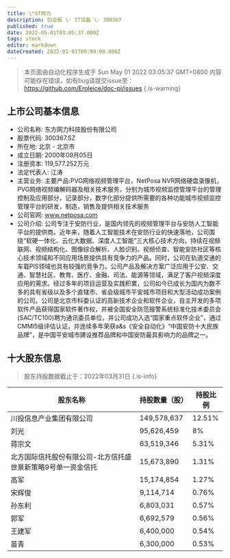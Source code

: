 ```yaml
---
title: \*ST网力
description: 创业板 \- IT设备 \- 300367
published: true
date: 2022-05-01T03:05:37.000Z
tags: stock
editor: markdown
dateCreated: 2022-01-01T00:00:00.000Z
---
```


> 本页面由自动化程序生成于 Sun May 01 2022 03:05:37 GMT+0800
> 内容可能存在错误，如有bug请提交issue至：https://github.com/Eroleice/doc-pi/issues
{.is-warning}

## 上市公司基本信息
- 公司名称: 东方网力科技股份有限公司
- 股票代码: 300367.SZ
- 所在地: 北京 - 北京市
- 成立日期: 2000年09月05日
- 注册资本: 119,577.252万元
- 法定代表人: 江涛
- 主营业务: 主要产品:PVG网络视频管理平台，NetPosa NVR网络硬盘录像机，PVG网络视频编解码器及相关技术服务，分别为城市视频监控管理平台的管理控制及应用部分，记录部分，数字化部分提供所需要的各种功能城市视频监控管理平台的研发，制造，销售及提供相关技术服务
- 公司官网: www.netposa.com
- 公司介绍: 公司专注于安防行业，是国内领先的视频管理平台与安防人工智能平台的提供商。近年来，随着人工智能技术在安防行业的快速落地，公司围绕“软硬一体化、云化大数据、深度人工智能”三大核心技术方向，持续在视频联网、视频结构化、图像综合解析、人脸识别、视频侦查、智能安防社区等核心技术领域和不同应用场景提供具有竞争力的产品。同时，公司在轨道交通的车载PIS领域也具有较强的竞争力。公司产品及解决方案广泛应用于公安、交通、智慧社区、教育、医疗、金融、司法、能源等领域，满足了客户视频深度应用的需求。经过多年的项目运营及实践积累，公司如今已成长为国内为数不多的具有省级以及多个直辖市、省会级城市平安城市项目和大型活动成功案例的公司。公司是北京市科委认证的高新技术企业和软件企业，自主开发的多项软件产品获得国家软件著作权，并被全国安全防范报警系统标准化技术委员会(SAC/TC100)聘为通讯委员单位，并公司成功入选“国家重点软件企业”，通过CMMI5级评估认证，并连续多年荣获a&s《安全自动化》“中国安防十大民族品牌”，是中国平安城市建设推荐品牌和中国安防最具影响力的品牌之一。


## 十大股东信息
> 股东持股数据截止于：2022年03月31日
{.is-info}

| 股东名称 | 持股数量（股） | 持股比例 |
| --- | --- | --- |
| 川投信息产业集团有限公司 | 149,578,637 | 12.51% |
| 刘光 | 95,626,459 | 8% |
| 蒋宗文 | 63,519,346 | 5.31% |
| 北方国际信托股份有限公司-北方信托盛世景新策略9号单一资金信托 | 15,673,890 | 1.31% |
| 高军 | 15,174,854 | 1.27% |
| 宋辉俊 | 9,114,714 | 0.76% |
| 孙东利 | 6,803,031 | 0.57% |
| 郭军 | 6,692,579 | 0.56% |
| 王建军 | 6,400,000 | 0.54% |
| 苗青 | 6,300,000 | 0.53% |




